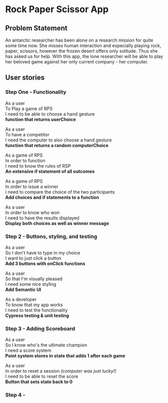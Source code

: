 # Rock Paper Scissor App

## Problem Statement

An antarctic researcher has been alone on a research mission for quite some time now. She misses human interaction and especially playing rock, paper, scissors, however the frozen desert offers only solitude. Thus she has asked us for help.
With this app, the lone researcher will be able to play her beloved game against her only current company - her computer. 

## User stories

### Step One - Functionality 
As a user  
To Play a game of RPS  
I need to be able to choose a hand gesture  
**function that returns userChoice**

As a user  
To have a competitor  
I need the computer to also choose a hand gesture  
**function that returns a random computerChoice**

As a game of RPS  
In order to function  
I need to know the rules of RSP  
**An extensive if statement of all outcomes**

As a game of RPS  
In order to issue a winner  
I need to compare the choice of the two participants  
**Add choices and if statements to a function**

As a user  
In order to know who won  
I need to have the results displayed  
**Display both choices as well as winner message**

### Step 2 - Buttons, styling, and testing

As a user  
So I don't have to type in my choice  
I want to just click a button  
**Add 3 buttons with onClick functions**

As a user  
So that I'm visually pleased  
I need some nice styling  
**Add Semantic UI**

As a developer  
To know that my app works  
I need to test the functionality  
**Cypress testing & unit testing**

### Step 3 - Adding Scoreboard

As a user  
So I know who's the ultimate champion  
I need a score system  
**Point system stores in state that adds 1 after each game**

As a user  
In order to reset a session *(computer was just lucky!)*  
I need to be able to reset the score  
**Button that sets state back to 0**  

### Step 4 -